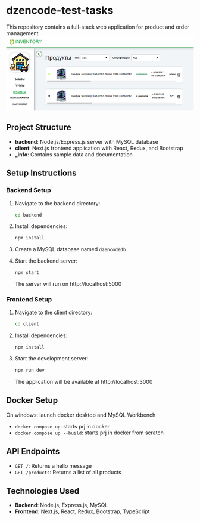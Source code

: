 # dzencode-test-tasks

This repository contains a full-stack web application for product and order management.
![img_1.png](img_1.png)
## Project Structure

- **backend**: Node.js/Express.js server with MySQL database
- **client**: Next.js frontend application with React, Redux, and Bootstrap
- **_info**: Contains sample data and documentation

## Setup Instructions

### Backend Setup

1. Navigate to the backend directory:
   ```bash
   cd backend
   ```

2. Install dependencies:
   ```bash
   npm install
   ```

3. Create a MySQL database named `dzencodedb`

4. Start the backend server:
   ```bash
   npm start
   ```
   The server will run on http://localhost:5000

### Frontend Setup

1. Navigate to the client directory:
   ```bash
   cd client
   ```

2. Install dependencies:
   ```bash
   npm install
   ```

3. Start the development server:
   ```bash
   npm run dev
   ```
   The application will be available at http://localhost:3000

## Docker Setup

On windows: launch docker desktop and MySQL Workbench 
- `docker compose up`: starts prj in docker
- `docker compose up --build`: starts prj in docker from scratch


## API Endpoints

- `GET /`: Returns a hello message
- `GET /products`: Returns a list of all products

## Technologies Used

- **Backend**: Node.js, Express.js, MySQL
- **Frontend**: Next.js, React, Redux, Bootstrap, TypeScript

